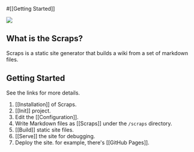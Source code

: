#[[Getting Started]]

![](https://github.com/boykush/scraps/raw/main/assets/logo_opacity.png?raw=true)

##  What is the Scraps?

Scraps is a static site generator that builds a wiki from a set of markdown files.

## Getting Started

See the links for more details.

1. [[Installation]] of Scraps.
2. [[Init]] project.
3. Edit the [[Configuration]].
4. Write Markdown files as [[Scraps]] under the `/scraps` directory.
5. [[Build]] static site files.
6. [[Serve]] the site for debugging.
7. Deploy the site. for example, there's [[GitHub Pages]].
